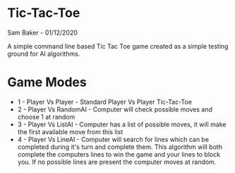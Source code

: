 # Tic-Tac-Toe

Sam Baker - 01/12/2020

 A simple command line based Tic Tac Toe game created as a simple testing ground for AI algorithms.

 # Game Modes
  - 1 - Player Vs Player - Standard Player Vs Player Tic-Tac-Toe
  - 2 - Player Vs RandomAI - Computer will check possible moves and choose 1 at random
  - 3 - Player Vs ListAI - Computer has a list of possible moves, it will make the first available move from this list
  - 4 - Player Vs LineAI - Computer will search for lines which can be completed during it's turn and complete them. This algorithm will both complete the computers lines to win the game and your lines to block you. If no possible lines are present the computer moves at random.